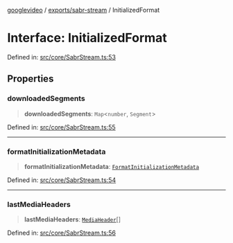 [googlevideo](../../../README.md) / [exports/sabr-stream](../README.md) / InitializedFormat

# Interface: InitializedFormat

Defined in: [src/core/SabrStream.ts:53](https://github.com/LuanRT/googlevideo/blob/5b84100979befab767d819a9606dde964d469341/src/core/SabrStream.ts#L53)

## Properties

### downloadedSegments

> **downloadedSegments**: `Map`\<`number`, `Segment`\>

Defined in: [src/core/SabrStream.ts:55](https://github.com/LuanRT/googlevideo/blob/5b84100979befab767d819a9606dde964d469341/src/core/SabrStream.ts#L55)

***

### formatInitializationMetadata

> **formatInitializationMetadata**: [`FormatInitializationMetadata`](../../protos/interfaces/FormatInitializationMetadata.md)

Defined in: [src/core/SabrStream.ts:54](https://github.com/LuanRT/googlevideo/blob/5b84100979befab767d819a9606dde964d469341/src/core/SabrStream.ts#L54)

***

### lastMediaHeaders

> **lastMediaHeaders**: [`MediaHeader`](../../protos/interfaces/MediaHeader.md)[]

Defined in: [src/core/SabrStream.ts:56](https://github.com/LuanRT/googlevideo/blob/5b84100979befab767d819a9606dde964d469341/src/core/SabrStream.ts#L56)
